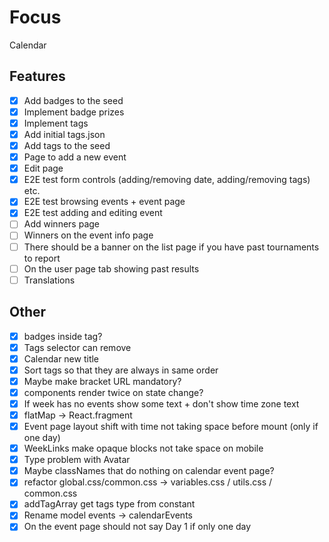 # Focus

Calendar

## Features

- [x] Add badges to the seed
- [x] Implement badge prizes
- [x] Implement tags
- [x] Add initial tags.json
- [x] Add tags to the seed
- [x] Page to add a new event
- [x] Edit page
- [x] E2E test form controls (adding/removing date, adding/removing tags) etc.
- [x] E2E test browsing events + event page
- [x] E2E test adding and editing event
- [ ] Add winners page
- [ ] Winners on the event info page
- [ ] There should be a banner on the list page if you have past tournaments to report
- [ ] On the user page tab showing past results
- [ ] Translations

## Other

- [x] badges inside tag?
- [x] Tags selector can remove
- [x] Calendar new title
- [x] Sort tags so that they are always in same order
- [x] Maybe make bracket URL mandatory?
- [x] components render twice on state change?
- [x] If week has no events show some text + don't show time zone text
- [x] flatMap -> React.fragment
- [x] Event page layout shift with time not taking space before mount (only if one day)
- [x] WeekLinks make opaque blocks not take space on mobile
- [x] Type problem with Avatar
- [x] Maybe classNames that do nothing on calendar event page?
- [x] refactor global.css/common.css -> variables.css / utils.css / common.css
- [x] addTagArray get tags type from constant
- [x] Rename model events -> calendarEvents
- [x] On the event page should not say Day 1 if only one day
